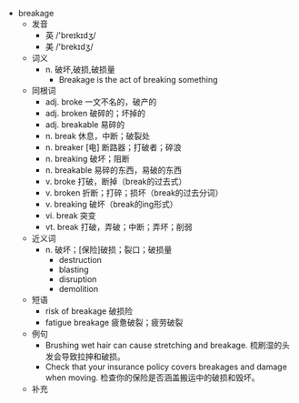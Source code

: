 - breakage
  - 发音
    - 英 /'breɪkɪdʒ/
    - 美 /'brekɪdʒ/
  - 词义
    - n. 破坏,破损,破损量
      - Breakage is the act of breaking something
  - 同根词
    - adj. broke 一文不名的，破产的
    - adj. broken 破碎的；坏掉的
    - adj. breakable 易碎的
    - n. break 休息，中断；破裂处
    - n. breaker [电] 断路器；打破者；碎浪
    - n. breaking 破坏；阻断
    - n. breakable 易碎的东西，易破的东西
    - v. broke 打破，断掉（break的过去式）
    - v. broken 折断；打碎；损坏（break的过去分词）
    - v. breaking 破坏（break的ing形式）
    - vi. break 突变
    - vt. break 打破，弄破；中断；弄坏；削弱
  - 近义词
    - n. 破坏；[保险]破损；裂口；破损量
      - destruction
      - blasting
      - disruption
      - demolition
  - 短语
    - risk of breakage 破损险
    - fatigue breakage 疲惫破裂；疲劳破裂
  - 例句
    - Brushing wet hair can cause stretching and breakage. 梳刷湿的头发会导致拉抻和破损。
    - Check that your insurance policy covers breakages and damage when moving. 检查你的保险是否涵盖搬运中的破损和毁坏。
  - 补充